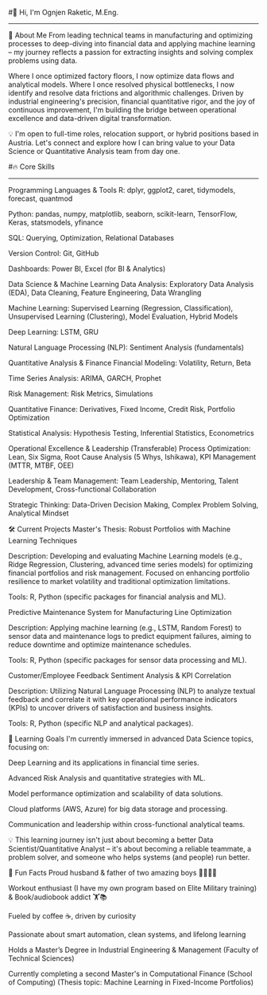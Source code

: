 #👋 Hi, I'm Ognjen Raketic, M.Eng.
_______________________________
🚀 About Me
From leading technical teams in manufacturing and optimizing processes to deep-diving into financial data and applying machine learning – my journey reflects a passion for extracting insights and solving complex problems using data.

Where I once optimized factory floors, I now optimize data flows and analytical models. Where I once resolved physical bottlenecks, I now identify and resolve data frictions and algorithmic challenges. Driven by industrial engineering's precision, financial quantitative rigor, and the joy of continuous improvement, I'm building the bridge between operational excellence and data-driven digital transformation.

💡 I'm open to full-time roles, relocation support, or hybrid positions based in Austria. Let's connect and explore how I can bring value to your Data Science or Quantitative Analysis team from day one.

#🔥 Core Skills
________________
Programming Languages & Tools
R: dplyr, ggplot2, caret, tidymodels, forecast, quantmod

Python: pandas, numpy, matplotlib, seaborn, scikit-learn, TensorFlow, Keras, statsmodels, yfinance

SQL: Querying, Optimization, Relational Databases

Version Control: Git, GitHub

Dashboards: Power BI, Excel (for BI & Analytics)

Data Science & Machine Learning
Data Analysis: Exploratory Data Analysis (EDA), Data Cleaning, Feature Engineering, Data Wrangling

Machine Learning: Supervised Learning (Regression, Classification), Unsupervised Learning (Clustering), Model Evaluation, Hybrid Models

Deep Learning: LSTM, GRU

Natural Language Processing (NLP): Sentiment Analysis (fundamentals)

Quantitative Analysis & Finance
Financial Modeling: Volatility, Return, Beta

Time Series Analysis: ARIMA, GARCH, Prophet

Risk Management: Risk Metrics, Simulations

Quantitative Finance: Derivatives, Fixed Income, Credit Risk, Portfolio Optimization

Statistical Analysis: Hypothesis Testing, Inferential Statistics, Econometrics

Operational Excellence & Leadership (Transferable)
Process Optimization: Lean, Six Sigma, Root Cause Analysis (5 Whys, Ishikawa), KPI Management (MTTR, MTBF, OEE)

Leadership & Team Management: Team Leadership, Mentoring, Talent Development, Cross-functional Collaboration

Strategic Thinking: Data-Driven Decision Making, Complex Problem Solving, Analytical Mindset

🛠️ Current Projects
Master's Thesis: Robust Portfolios with Machine Learning Techniques

Description: Developing and evaluating Machine Learning models (e.g., Ridge Regression, Clustering, advanced time series models) for optimizing financial portfolios and risk management. Focused on enhancing portfolio resilience to market volatility and traditional optimization limitations.

Tools: R, Python (specific packages for financial analysis and ML).

Predictive Maintenance System for Manufacturing Line Optimization

Description: Applying machine learning (e.g., LSTM, Random Forest) to sensor data and maintenance logs to predict equipment failures, aiming to reduce downtime and optimize maintenance schedules.

Tools: R, Python (specific packages for sensor data processing and ML).

Customer/Employee Feedback Sentiment Analysis & KPI Correlation

Description: Utilizing Natural Language Processing (NLP) to analyze textual feedback and correlate it with key operational performance indicators (KPIs) to uncover drivers of satisfaction and business insights.

Tools: R, Python (specific NLP and analytical packages).

🌱 Learning Goals
I'm currently immersed in advanced Data Science topics, focusing on:

Deep Learning and its applications in financial time series.

Advanced Risk Analysis and quantitative strategies with ML.

Model performance optimization and scalability of data solutions.

Cloud platforms (AWS, Azure) for big data storage and processing.

Communication and leadership within cross-functional analytical teams.

💡 This learning journey isn't just about becoming a better Data Scientist/Quantitative Analyst – it's about becoming a reliable teammate, a problem solver, and someone who helps systems (and people) run better.

🎯 Fun Facts
Proud husband & father of two amazing boys 👨‍👩‍👦‍👦

Workout enthusiast (I have my own program based on Elite Military training) & Book/audiobook addict 🏋️📚

Fueled by coffee ☕, driven by curiosity

Passionate about smart automation, clean systems, and lifelong learning

Holds a Master’s Degree in Industrial Engineering & Management (Faculty of Technical Sciences)

Currently completing a second Master's in Computational Finance (School of Computing) (Thesis topic: Machine Learning in Fixed-Income Portfolios)

